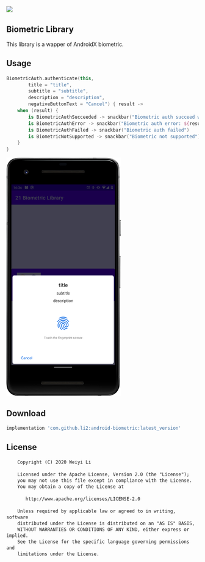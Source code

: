 [![](https://jitpack.io/v/li2/android-biometric.svg)](https://jitpack.io/#li2/android-biometric)


##  Biometric Library

This library is a wapper of AndroidX biometric.


## Usage

```kotlin
BiometricAuth.authenticate(this,
        title = "title",
        subtitle = "subtitle",
        description = "description",
        negativeButtonText = "Cancel") { result ->
    when (result) {
        is BiometricAuthSucceeded -> snackbar("Biometric auth succeed with cryptoObject ${result.data.cryptoObject}")
        is BiometricAuthError -> snackbar("Biometric auth error: ${result.errorCode} - ${result.errString}")
        is BiometricAuthFailed -> snackbar("Biometric auth failed")
        is BiometricNotSupported -> snackbar("Biometric not supported")
    }
}
```

<img width="300" alt="Biometric Prompt" src="screenshots/biometric-prompt.png">


## Download

```gradle
implementation 'com.github.li2:android-biometric:latest_version'
```


## License

```
    Copyright (C) 2020 Weiyi Li

    Licensed under the Apache License, Version 2.0 (the "License");
    you may not use this file except in compliance with the License.
    You may obtain a copy of the License at

       http://www.apache.org/licenses/LICENSE-2.0

    Unless required by applicable law or agreed to in writing, software
    distributed under the License is distributed on an "AS IS" BASIS,
    WITHOUT WARRANTIES OR CONDITIONS OF ANY KIND, either express or implied.
    See the License for the specific language governing permissions and
    limitations under the License.
```